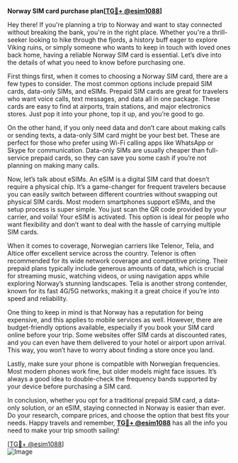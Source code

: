 **Norway SIM card purchase plan[[TG💪+ @esim1088](https://t.me/s/esim1088)]**

Hey there! If you're planning a trip to Norway and want to stay connected without breaking the bank, you're in the right place. Whether you're a thrill-seeker looking to hike through the fjords, a history buff eager to explore Viking ruins, or simply someone who wants to keep in touch with loved ones back home, having a reliable Norway SIM card is essential. Let’s dive into the details of what you need to know before purchasing one.

First things first, when it comes to choosing a Norway SIM card, there are a few types to consider. The most common options include prepaid SIM cards, data-only SIMs, and eSIMs. Prepaid SIM cards are great for travelers who want voice calls, text messages, and data all in one package. These cards are easy to find at airports, train stations, and major electronics stores. Just pop it into your phone, top it up, and you’re good to go.

On the other hand, if you only need data and don’t care about making calls or sending texts, a data-only SIM card might be your best bet. These are perfect for those who prefer using Wi-Fi calling apps like WhatsApp or Skype for communication. Data-only SIMs are usually cheaper than full-service prepaid cards, so they can save you some cash if you’re not planning on making many calls.

Now, let’s talk about eSIMs. An eSIM is a digital SIM card that doesn’t require a physical chip. It’s a game-changer for frequent travelers because you can easily switch between different countries without swapping out physical SIM cards. Most modern smartphones support eSIMs, and the setup process is super simple. You just scan the QR code provided by your carrier, and voila! Your eSIM is activated. This option is ideal for people who want flexibility and don’t want to deal with the hassle of carrying multiple SIM cards.

When it comes to coverage, Norwegian carriers like Telenor, Telia, and Altice offer excellent service across the country. Telenor is often recommended for its wide network coverage and competitive pricing. Their prepaid plans typically include generous amounts of data, which is crucial for streaming music, watching videos, or using navigation apps while exploring Norway’s stunning landscapes. Telia is another strong contender, known for its fast 4G/5G networks, making it a great choice if you’re into speed and reliability.

One thing to keep in mind is that Norway has a reputation for being expensive, and this applies to mobile services as well. However, there are budget-friendly options available, especially if you book your SIM card online before your trip. Some websites offer SIM cards at discounted rates, and you can even have them delivered to your hotel or airport upon arrival. This way, you won’t have to worry about finding a store once you land.

Lastly, make sure your phone is compatible with Norwegian frequencies. Most modern phones work fine, but older models might face issues. It’s always a good idea to double-check the frequency bands supported by your device before purchasing a SIM card.

In conclusion, whether you opt for a traditional prepaid SIM card, a data-only solution, or an eSIM, staying connected in Norway is easier than ever. Do your research, compare prices, and choose the option that best fits your needs. Happy travels and remember, **[TG💪+ @esim1088](https://t.me/s/esim1088)** has all the info you need to make your trip smooth sailing!

[[TG💪+ @esim1088](https://t.me/s/esim1088)]  
![Image](https://i.postimg.cc/Y0z9fWf4/image.png)